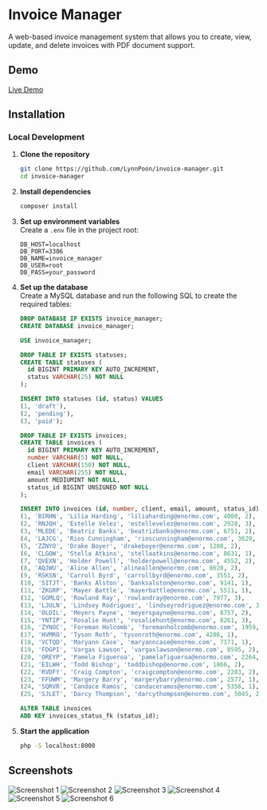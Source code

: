 # Invoice Manager

A web-based invoice management system that allows you to create, view, update, and delete invoices with PDF document support.

## Demo

[Live Demo](https://invoice-manager-lxmz.onrender.com)

## Installation

### Local Development

1. **Clone the repository**

   ```bash
   git clone https://github.com/LynnPoon/invoice-manager.git
   cd invoice-manager
   ```

2. **Install dependencies**

   ```bash
   composer install
   ```

3. **Set up environment variables**  
   Create a `.env` file in the project root:

   ```env
   DB_HOST=localhost
   DB_PORT=3306
   DB_NAME=invoice_manager
   DB_USER=root
   DB_PASS=your_password
   ```

4. **Set up the database**  
   Create a MySQL database and run the following SQL to create the required tables:

   ```sql
   DROP DATABASE IF EXISTS invoice_manager;
   CREATE DATABASE invoice_manager;

   USE invoice_manager;

   DROP TABLE IF EXISTS statuses;
   CREATE TABLE statuses (
     id BIGINT PRIMARY KEY AUTO_INCREMENT,
     status VARCHAR(25) NOT NULL
   );

   INSERT INTO statuses (id, status) VALUES
   (1, 'draft'),
   (2, 'pending'),
   (3, 'paid');

   DROP TABLE IF EXISTS invoices;
   CREATE TABLE invoices (
     id BIGINT PRIMARY KEY AUTO_INCREMENT,
     number VARCHAR(5) NOT NULL,
     client VARCHAR(150) NOT NULL,
     email VARCHAR(255) NOT NULL,
     amount MEDIUMINT NOT NULL,
     status_id BIGINT UNSIGNED NOT NULL
   );

   INSERT INTO invoices (id, number, client, email, amount, status_id) VALUES
   (1, 'BIRHN', 'Lilia Harding', 'liliaharding@enormo.com', 4000, 2),
   (2, 'RNJQH', 'Estelle Velez', 'estellevelez@enormo.com', 2928, 3),
   (3, 'MLEDE', 'Beatriz Banks', 'beatrizbanks@enormo.com', 6751, 2),
   (4, 'LAJCG', 'Rios Cunningham', 'rioscunningham@enormo.com', 3629, 1),
   (5, 'ZZNYO', 'Drake Boyer', 'drakeboyer@enormo.com', 1208, 2),
   (6, 'CLGOW', 'Stella Atkins', 'stellaatkins@enormo.com', 8631, 1),
   (7, 'QVEXN', 'Holder Powell', 'holderpowell@enormo.com', 4552, 2),
   (8, 'AQJWU', 'Aline Allen', 'alineallen@enormo.com', 8628, 2),
   (9, 'RSKSN', 'Carroll Byrd', 'carrollbyrd@enormo.com', 3551, 2),
   (10, 'SITJT', 'Banks Alston', 'banksalston@enormo.com', 9141, 1),
   (11, 'ZKGRP', 'Mayer Battle', 'mayerbattle@enormo.com', 5511, 1),
   (12, 'GGMLQ', 'Rowland Ray', 'rowlandray@enormo.com', 7977, 3),
   (13, 'LJULN', 'Lindsey Rodriguez', 'lindseyrodriguez@enormo.com', 3943, 3),
   (14, 'OLOIL', 'Meyers Payne', 'meyerspayne@enormo.com', 8757, 2),
   (15, 'YNTIP', 'Rosalie Hunt', 'rosaliehunt@enormo.com', 8261, 3),
   (16, 'ZYNOC', 'Foreman Holcomb', 'foremanholcomb@enormo.com', 1959, 1),
   (17, 'HVMRO', 'Tyson Roth', 'tysonroth@enormo.com', 4208, 1),
   (18, 'VCTQD', 'Maryann Case', 'maryanncase@enormo.com', 7171, 1),
   (19, 'FDGPI', 'Vargas Lawson', 'vargaslawson@enormo.com', 8595, 2),
   (20, 'OREYP', 'Pamela Figueroa', 'pamelafigueroa@enormo.com', 2264, 2),
   (21, 'EILWH', 'Todd Bishop', 'toddbishop@enormo.com', 1866, 2),
   (22, 'RVDFY', 'Craig Compton', 'craigcompton@enormo.com', 2283, 2),
   (23, 'FFUWM', 'Margery Barry', 'margerybarry@enormo.com', 2577, 1),
   (24, 'SQRVR', 'Candace Ramos', 'candaceramos@enormo.com', 5356, 1),
   (25, 'SJLET', 'Darcy Thompson', 'darcythompson@enormo.com', 5045, 2);

   ALTER TABLE invoices
   ADD KEY invoices_status_fk (status_id);
   ```

5. **Start the application**

   ```bash
   php -S localhost:8000
   ```

## Screenshots

![Screenshot 1](https://github.com/user-attachments/assets/a57d3600-c352-4536-b667-276e8f8772df)
![Screenshot 2](https://github.com/user-attachments/assets/86185252-46ba-4c34-81be-06b11b939adf)
![Screenshot 3](https://github.com/user-attachments/assets/73160c32-bea6-44d1-86f8-53049ca82a79)
![Screenshot 4](https://github.com/user-attachments/assets/7e475e96-8ac7-420f-a1ab-d8c5de9a0866)
![Screenshot 5](https://github.com/user-attachments/assets/07fa7a37-2e6c-44eb-ab62-f9687b4c52eb)
![Screenshot 6](https://github.com/user-attachments/assets/0b16df7e-bfe3-4348-b2c0-cdaa056d077c)
